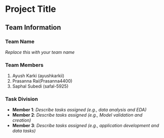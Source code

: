 # Project Title

## Team Information

### Team Name
*Replace this with your team name*

### Team Members
1. Ayush Karki (ayushkarkii)
2. Prasanna Rai(Prasanna4400)
3. Saphal Subedi (safal-5925)

### Task Division
- **Member 1**: *Describe tasks assigned (e.g., data analysis and EDA)*
- **Member 2**: *Describe tasks assigned (e.g., Model validation and creation)*
- **Member 3**: *Describe tasks assigned (e.g., application development and data tasks)*
